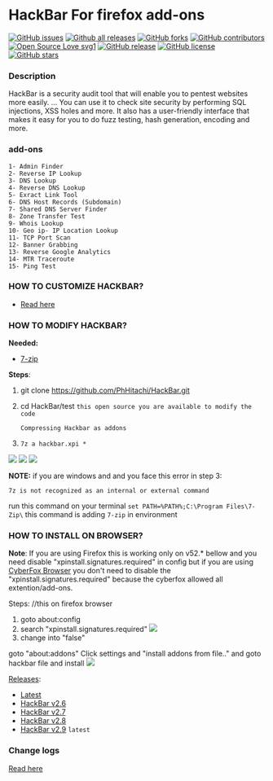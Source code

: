
# HackBar For firefox add-ons

[![GitHub issues](https://img.shields.io/github/issues/PhHitachi/HackBar)](https://GitHub.com/PhHitachi/HackBar/issues/)
[![Github all releases](https://img.shields.io/github/downloads/Naereen/StrapDown.js/total.svg)](https://github.com/PhHitachi/HackBar/releases/)
[![GitHub forks](https://img.shields.io/github/forks/PhHitachi/HackBar)](https://GitHub.com/PhHitachi/HackBar/network/)
[![GitHub contributors](https://img.shields.io/github/contributors/Naereen/StrapDown.js.svg)](https://GitHub.com/PhHitachi/HackBar/graphs/contributors/)
[![Open Source Love svg1](https://badges.frapsoft.com/os/v1/open-source.svg?v=103)](https://github.com/PhHitachi/HackBar/tree/master/src)
[![GitHub release](https://img.shields.io/github/release/PhHitachi/HackBar)](https://github.com/PhHitachi/HackBar/releases/)
[![GitHub license](https://img.shields.io/github/license/PhHitachi/HackBar?style=flat-square)](https://github.com/PhHitachi/HackBar/blob/master/LICENSE)
[![GitHub stars](https://img.shields.io/github/stars/PhHitachi/HackBar)](https://github.com/PhHitachi/HackBar/stargazers/)


### Description

HackBar is a security audit tool that will enable you to pentest websites more easily. ... You can use it to check site security by performing SQL injections, XSS holes and more. It also has a user-friendly interface that makes it easy for you to do fuzz testing, hash generation, encoding and more.

### add-ons

`1- Admin Finder`<br>
`2- Reverse IP Lookup`<br>
`3- DNS Lookup `<br>
`4- Reverse DNS Lookup`<br>
`5- Exract Link Tool`<br>
`6- DNS Host Records (Subdomain)`<br>
`7- Shared DNS Server Finder `<br>
`8- Zone Transfer Test`<br>
`9- Whois Lookup`<br>
`10- Geo ip- IP Location Lookup`<br>
`11- TCP Port Scan `<br>
`12- Banner Grabbing`<br>
`13- Reverse Google Analytics`<br>
`14- MTR Traceroute`<br>
`15- Ping Test`<br>

### HOW TO CUSTOMIZE HACKBAR?

- [Read here](https://github.com/PhHitachi/Hackbar/blob/master/customized.md)

### HOW TO MODIFY HACKBAR?

<b>Needed:</b>
- [7-zip](https://www.7-zip.org/)

<b>Steps</b>:

 1. git clone https://github.com/PhHitachi/HackBar.git
 2. cd HackBar/test `this open source you are available to modify the code`
 
    `Compressing Hackbar as addons`
 3. `7z a hackbar.xpi *` 

![](https://i.ibb.co/rvRr6tx/269855933-5232581303447216-3203546644406668911-n.png)
![](https://i.ibb.co/5Yr6rX3/270149639-628675308174047-73138045198747101-n.png)
![](https://i.ibb.co/WyVZPhy/270028120-980522869479865-4508873930942660406-n.png)

 <b>NOTE:</b> if you are windows and and you face this error in step 3:

 `7z is not recognized as an internal or external command`

run this command on your terminal `set PATH=%PATH%;C:\Program Files\7-Zip\`
this command is adding `7-zip` in environment

### HOW TO INSTALL ON BROWSER?

<b>Note</b>: If you are using Firefox this is working only on v52.* bellow and you need disable "xpinstall.signatures.required" in config but if you are using [CyberFox Browser](https://sourceforge.net/projects/cyberfox/) you don't need to disable the "xpinstall.signatures.required" because the cyberfox allowed all extention/add-ons.
 
Steps: //this on firefox browser
1. goto about:config
2. search "xpinstall.signatures.required"
![](https://github.com/PhHitachi/Hackbar/blob/master/img/xpiinstall.png)
3. change into "false"

goto "about:addons" 
Click settings and "install addons from file.." and goto hackbar file and install 
![](https://github.com/PhHitachi/Hackbar/blob/master/img/install-from-files.png)

[Releases](https://github.com/PhHitachi/HackBar/releases/):

- [Latest](https://github.com/PhHitachi/HackBar/releases/latest)
- [HackBar v2.6](https://github.com/PhHitachi/HackBar/releases/tag/v2.6)
- [HackBar v2.7](https://github.com/PhHitachi/HackBar/releases/tag/v2.7)
- [HackBar v2.8](https://github.com/PhHitachi/HackBar/releases/tag/v2.8)
- [HackBar v2.9](https://github.com/PhHitachi/HackBar/releases/tag/v2.9) `latest`

### Change logs
[Read here](https://github.com/PhHitachi/HackBar/blob/master/ChangeLog.md)



